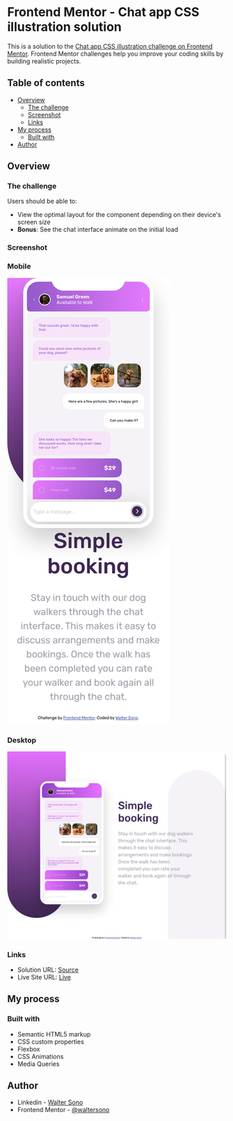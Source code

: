 # Frontend Mentor - Chat app CSS illustration solution

This is a solution to the [Chat app CSS illustration challenge on Frontend Mentor](https://www.frontendmentor.io/challenges/chat-app-css-illustration-O5auMkFqY). Frontend Mentor challenges help you improve your coding skills by building realistic projects. 

## Table of contents

- [Overview](#overview)
  - [The challenge](#the-challenge)
  - [Screenshot](#screenshot)
  - [Links](#links)
- [My process](#my-process)
  - [Built with](#built-with)
- [Author](#author)


## Overview

### The challenge

Users should be able to:

- View the optimal layout for the component depending on their device's screen size
- **Bonus**: See the chat interface animate on the initial load

### Screenshot


### Mobile
![Mobile](./screenshot-mobile.png)

### Desktop
![Desktop](./screenshot-desktop.png)

### Links

- Solution URL: [Source](https://your-solution-url.com)
- Live Site URL: [Live](https://your-live-site-url.com)

## My process

### Built with

- Semantic HTML5 markup
- CSS custom properties
- Flexbox
- CSS Animations
- Media Queries

## Author

- Linkedin - [Walter Sono](https://www.linkedin.com/in/waltersono)
- Frontend Mentor - [@waltersono](https://www.frontendmentor.io/profile/waltersono)
